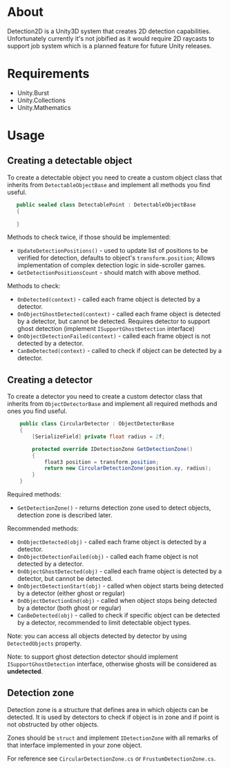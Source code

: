 ﻿# About

Detection2D is a Unity3D system that creates 2D detection capabilities.
Unfortunately currently it's not jobified as it would require 2D raycasts to support job system
which is a planned feature for future Unity releases.

# Requirements

* Unity.Burst
* Unity.Collections
* Unity.Mathematics

# Usage
## Creating a detectable object
To create a detectable object you need to create a custom object class that inherits from
`DetectableObjectBase` and implement all methods you find useful.

```csharp
   public sealed class DetectablePoint : DetectableObjectBase
   {
       
   }
```

Methods to check twice, if those should be implemented:
* `UpdateDetectionPositions()` - used to update list of positions to be verified for detection, defaults to object's 
  `transform.position`; Allows implementation of complex detection logic in side-scroller games.
* `GetDetectionPositionsCount` - should match with above method.

Methods to check:
* `OnDetected(context)` - called each frame object is detected by a detector.
* `OnObjectGhostDetected(context)` - called each frame object is detected by a detector, but cannot be detected. 
  Requires detector to support ghost detection (implement `ISupportGhostDetection` interface)
* `OnObjectDetectionFailed(context)` - called each frame object is not detected by a detector.
* `CanBeDetected(context)` - called to check if object can be detected by a detector.

## Creating a detector
To create a detector you need to create a custom detector class that inherits from
`ObjectDetectorBase` and implement all required methods and ones you find useful.

```csharp
    public class CircularDetector : ObjectDetectorBase
    {
        [SerializeField] private float radius = 2f;    

        protected override IDetectionZone GetDetectionZone()
        {
            float3 position = transform.position;
            return new CircularDetectionZone(position.xy, radius);
        }
    }
```

Required methods:
* `GetDetectionZone()` - returns detection zone used to detect objects, detection zone is described later.

Recommended methods:
* `OnObjectDetected(obj)` - called each frame object is detected by a detector.
* `OnObjectDetectionFailed(obj)` - called each frame object is not detected by a detector.
* `OnObjectGhostDetected(obj)` - called each frame object is detected by a detector, but cannot be detected. 
* `OnObjectDetectionStart(obj)` - called when object starts being detected by a detector (either ghost or regular)
* `OnObjectDetectionEnd(obj)` - called when object stops being detected by a detector (both ghost or regular)
* `CanBeDetected(obj)` - called to check if specific object can be detected by a detector, recommended to limit 
  detectable object types.

Note: you can access all objects detected by detector by using `DetectedObjects` property.

Note: to support ghost detection detector should implement `ISupportGhostDetection` interface, otherwise
ghosts will be considered as **undetected**.

## Detection zone
Detection zone is a structure that defines area in which objects can be detected. It is used by detectors to check if 
object is in zone and if point is not obstructed by other objects.

Zones should be `struct` and implement `IDetectionZone` with all remarks of that interface
implemented in your zone object.

For reference see `CircularDetectionZone.cs` or `FrustumDetectionZone.cs`.